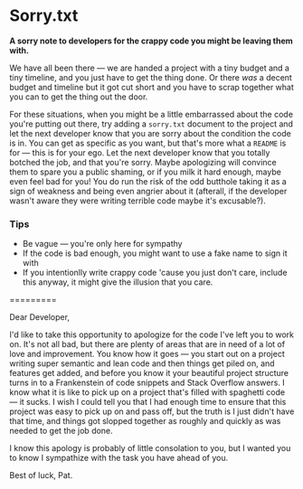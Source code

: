 Sorry.txt
=========

**A sorry note to developers for the crappy code you might be leaving them with.**

We have all been there — we are handed a project with a tiny budget and a tiny timeline, and you just have to get the thing done. Or there _was_ a decent budget and timeline but it got cut short and you have to scrap together what you can to get the thing out the door. 

For these situations, when you might be a little embarrassed about the code you're putting out there, try adding a `sorry.txt` document to the project and let the next developer know that you are sorry about the condition the code is in. You can get as specific as you want, but that's more what a `README` is for — this is for your ego. Let the next developer know that you totally botched the job, and that you're sorry. Maybe apologizing will convince them to spare you a public shaming, or if you milk it hard enough, maybe even feel bad for you! You do run the risk of the odd butthole taking it as a sign of weakness and being even angrier about it (afterall, if the developer wasn't aware they were writing terrible code maybe it's excusable?). 

### Tips

* Be vague — you're only here for sympathy
* If the code is bad enough, you might want to use a fake name to sign it with
* If you intentionlly write crappy code 'cause you just don't care, include this anyway, it might give the illusion that you care.

=========

Dear Developer,

I'd like to take this opportunity to apologize for the code I've left you to work on. It's not all bad, but there are plenty of areas that are in need of a lot of love and improvement. You know how it goes — you start out on a project writing super semantic and lean code and then things get piled on, and features get added, and before you know it your beautiful project structure turns in to a Frankenstein of code snippets and Stack Overflow answers. I know what it is like to pick up on a project that's filled with spaghetti code — it sucks. I wish I could tell you that I had enough time to ensure that this project was easy to pick up on and pass off, but the truth is I just didn't have that time, and things got slopped together as roughly and quickly as was needed to get the job done.

I know this apology is probably of little consolation to you, but I wanted you to know I sympathize with the task you have ahead of you.

Best of luck,
Pat.